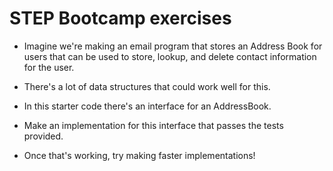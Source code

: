 # STEP Bootcamp exercises

* Imagine we're making an email program that stores an Address Book
  for users that can be used to store, lookup, and delete contact
  information for the user.

* There's a lot of data structures that could work well for this.

* In this starter code there's an interface for an AddressBook.

* Make an implementation for this interface that passes the tests
  provided.

* Once that's working, try making faster implementations!
